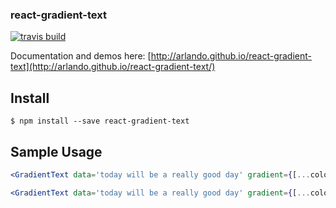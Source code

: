 ### react-gradient-text

[![travis build](https://img.shields.io/travis/arlando/react-gradient-text.svg?style=flat-square)](https://img.shields.io/travis/arlando/react-gradient-text)

Documentation and demos here: [http://arlando.github.io/react-gradient-text](http://arlando.github.io/react-gradient-text/)

## Install

`$ npm install --save react-gradient-text`

## Sample Usage

```jsx
<GradientText data='today will be a really good day' gradient={[...colors]} animating={false} />
```

```jsx
<GradientText data='today will be a really good day' gradient={[...colors]} hoverable={true} />
```
